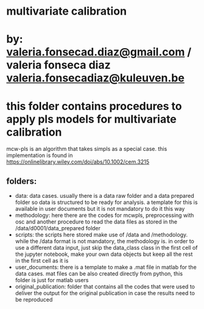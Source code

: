 # multivariate calibration
# by: valeria.fonsecad.diaz@gmail.com / valeria fonseca diaz valeria.fonsecadiaz@kuleuven.be
# this folder contains procedures to apply pls models for multivariate calibration

mcw-pls is an algorithm that takes simpls as a special case. this implementation is found in https://onlinelibrary.wiley.com/doi/abs/10.1002/cem.3215

## folders:

- data: data cases. usually there is a data raw folder and a data prepared folder so data is structured to be ready for analysis. a template for this is available in user documents but it is not mandatory to do it this way
- methodology: here there are the codes for mcwpls, preprocessing with osc and another procedure to read the data files as stored in the /data/d0001/data\_prepared folder
- scripts: the scripts here stored make use of /data and /methodology. while the /data format is not mandatory, the methodology is. in order to use a different data input, just skip the data\_class class in the first cell of the jupyter notebook, make your own data objects but keep all the rest in the first cell as it is
- user\_documents: there is a template to make a .mat file in matlab for the data cases. mat files can be also created directly from python, this folder is just for matlab users
- original\_publication: folder that contains all the codes that were used to deliver the output for the original publication in case the results need to be reproduced

